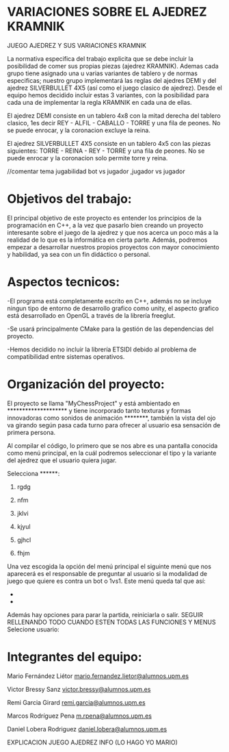 # VARIACIONES SOBRE EL AJEDREZ KRAMNIK

JUEGO AJEDREZ Y SUS VARIACIONES KRAMNIK

La normativa especifica del trabajo explicita que se debe incluir la posibilidad de comer sus propias piezas (ajedrez KRAMNIK). Ademas cada grupo tiene asignado una u varias variantes de tablero y de normas especificas; nuestro grupo implementará las reglas del ajedres DEMI y del ajedrez SILVERBULLET 4X5 (así como el juego clasico de ajedrez). Desde el equipo hemos decidido incluir estas 3 variantes, con la posibilidad para cada una de implementar la regla KRAMNIK en cada una de ellas. 

El ajedrez DEMI consiste en un tablero 4x8 con la mitad derecha del tablero clasico, 1es decir REY - ALFIL - CABALLO - TORRE y una fila de peones. No se puede enrocar, y la coronacion excluye la reina.

El ajedrez SILVERBULLET 4X5 consiste en un tablero 4x5 con las piezas siguientes: TORRE - REINA - REY - TORRE  y una fila de peones. No se puede enrocar y la coronacion solo permite torre y reina.

//comentar tema jugabilidad bot vs jugador ,jugador vs jugador

# Objetivos del trabajo:

El principal objetivo de este proyecto es entender los principios de la programación en C++, a la vez que pasarlo bien creando un proyecto interesante sobre el juego de la ajedrez y que nos acerca un poco más a la realidad de lo que es la informática en cierta parte. Además, podremos empezar a desarrollar nuestros propios proyectos con mayor conocimiento y habilidad, ya sea con un fin didáctico o personal.


# Aspectos tecnicos:

-El programa está completamente escrito en C++, además no se incluye ningun tipo de entorno de desarrollo grafico como unity, el aspecto grafico está desarrollado en OpenGL a través de la librería freeglut.

-Se usará principalmente CMake para la gestión de las dependencias del proyecto.

-Hemos decidido no incluir la librería ETSIDI debido al problema de compatibilidad entre sistemas operativos.

# Organización del proyecto:

El proyecto se llama "MyChessProject" y está ambientado en ******************** y tiene incorporado tanto texturas y formas innovadoras como sonidos de animación ********, también la vista del ojo va girando según pasa cada turno para ofrecer al usuario esa sensación de primera persona.


Al compilar el código, lo primero que se nos abre es una pantalla conocida como menú principal, en la cuál podremos seleccionar el tipo y la variante del ajedrez que el usuario quiera jugar. 

Selecciona ******:

1. rgdg

2. nfm

3. jklvi

4. kjyul

5. gjhcl

6. fhjm


Una vez escogida la opción del menú principal el siguinte menú que nos aparecerá es el responsable de preguntar al usuario si la modalidad de juego que quiere es contra un bot o 1vs1. Este menú queda tal que así:

-
-


Además hay opciones para parar la partida, reiniciarla o salir.
SEGUIR RELLENANDO TODO CUANDO ESTEN TODAS LAS FUNCIONES Y MENUS
Selecione usuario:






# Integrantes del equipo:

Mario Fernández Liétor    mario.fernandez.lietor@alumnos.upm.es

Victor Bressy Sanz        victor.bressy@alumnos.upm.es

Remi Garcia Girard        remi.garcia@alumnos.upm.es

Marcos Rodríguez Pena     m.rpena@alumnos.upm.es

Daniel Lobera Rodriguez   daniel.lobera@alumnos.upm.es

EXPLICACION JUEGO AJEDREZ INFO (LO HAGO YO MARIO)
